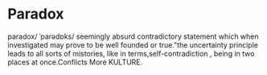 # Paradox
paradox/ ˈparədɒks/  seemingly absurd contradictory statement  which when investigated may prove to be well founded or true."the uncertainty principle leads to all sorts of mistories, like in terms,self-contradiction , being in two places at once.Conflicts More KULTURE.
